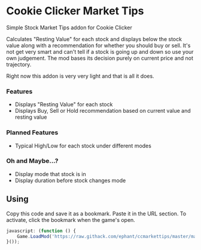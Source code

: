 # Cookie Clicker Market Tips
Simple Stock Market Tips addon for Cookie Clicker

Calculates "Resting Value" for each stock and displays below the stock value along with a recommendation for whether you should buy or sell.
It's not get very smart and can't tell if a stock is going up and down so use your own judgement. The mod bases its decision purely on current price and not trajectory.

Right now this addon is very very light and that is all it does. 

### Features
* Displays "Resting Value" for each stock
* Displays Buy, Sell or Hold recommendation based on current value and resting value

### Planned Features
* Typical High/Low for each stock under different modes

### Oh and Maybe...?
* Display mode that stock is in
* Display duration before stock changes mode

## Using
Copy this code and save it as a bookmark. Paste it in the URL section. To activate, click the bookmark when the game's open.

```javascript
javascript: (function () {
	Game.LoadMod('https://raw.githack.com/ephant/ccmarkettips/master/markettips.js');
}());
```

